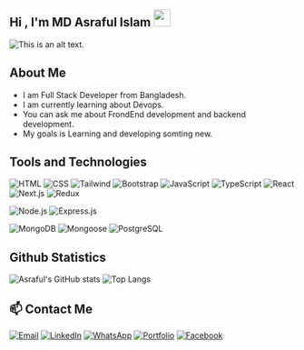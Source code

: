 ## Hi , I'm  MD Asraful Islam <img src="https://media.giphy.com/media/hvRJCLFzcasrR4ia7z/giphy.gif" width="30">
![This is an alt text.](https://i.ibb.co/HDRFDw4Q/md-Asraful-islam.png")

## About Me
* I am Full Stack Developer from Bangladesh.
* I am currently learning about Devops.
* You can ask me about FrondEnd development and backend development.
* My goals is Learning and developing somting new.

## Tools and Technologies

![HTML](https://img.shields.io/badge/html-E34F26?style=for-the-badge&logo=html5&logoColor=E34F26&labelColor=black&color=E34F26)
![CSS](https://img.shields.io/badge/css-1572B6?style=for-the-badge&logo=css3&logoColor=1572B6&labelColor=black&color=1572B6)
![Tailwind](https://img.shields.io/badge/tailwind-38BDF8?style=for-the-badge&logo=tailwindcss&logoColor=38BDF8&labelColor=black&color=38BDF8)
![Bootstrap](https://img.shields.io/badge/bootstrap-7952B3?style=for-the-badge&logo=bootstrap&logoColor=7952B3&labelColor=black&color=7952B3)
![JavaScript](https://img.shields.io/badge/javascript-F7DF1E?style=for-the-badge&logo=javascript&logoColor=F7DF1E&labelColor=black&color=F7DF1E)
![TypeScript](https://img.shields.io/badge/typescript-3178C6?style=for-the-badge&logo=typescript&logoColor=3178C6&labelColor=black&color=3178C6)
![React](https://img.shields.io/badge/react-61DAFB?style=for-the-badge&logo=react&logoColor=61DAFB&labelColor=black&color=61DAFB)
![Next.js](https://img.shields.io/badge/next.js-000000?style=for-the-badge&logo=nextdotjs&logoColor=white&labelColor=black&color=00B453)
![Redux](https://img.shields.io/badge/redux-764ABC?style=for-the-badge&logo=redux&logoColor=764ABC&labelColor=black&color=764ABC)

![Node.js](https://img.shields.io/badge/node.js-339933?style=for-the-badge&logo=nodedotjs&logoColor=339933&labelColor=black&color=339933)
![Express.js](https://img.shields.io/badge/express.js-000000?style=for-the-badge&logo=express&logoColor=white&labelColor=black&color=322211)

![MongoDB](https://img.shields.io/badge/mongodb-47A248?style=for-the-badge&logo=mongodb&logoColor=47A248&labelColor=black&color=47A248)
![Mongoose](https://img.shields.io/badge/mongoose-880000?style=for-the-badge&logo=mongoose&logoColor=880000&labelColor=black&color=880000)
![PostgreSQL](https://img.shields.io/badge/postgresql-4169E1?style=for-the-badge&logo=postgresql&logoColor=4169E1&labelColor=black&color=4169E1)

## Github Statistics
![Asraful's GitHub stats](https://github-readme-stats.vercel.app/api?username=asrafulsgit&show_icons=true&theme=radical)
![Top Langs](https://github-readme-stats.vercel.app/api/top-langs/?username=asrafulsgit&langs_count=8)


## 📫 Contact Me
[![Email](https://img.shields.io/badge/-Email-D14836?style=for-the-badge&logo=gmail&logoColor=white)](mailto:your.email@example.com)
[![LinkedIn](https://img.shields.io/badge/-LinkedIn-0077B5?style=for-the-badge&logo=linkedin&logoColor=white)](https://www.linkedin.com/in/yourprofile/)
[![WhatsApp](https://img.shields.io/badge/-WhatsApp-25D366?style=for-the-badge&logo=whatsapp&logoColor=white)](https://wa.me/8801XXXXXXXXX)
[![Portfolio](https://img.shields.io/badge/-Portfolio-000000?style=for-the-badge&logo=firefox-browser&logoColor=white)](https://yourportfolio.com)
[![Facebook](https://img.shields.io/badge/-Facebook-1877F2?style=for-the-badge&logo=facebook&logoColor=white)](https://www.facebook.com/yourprofile)



